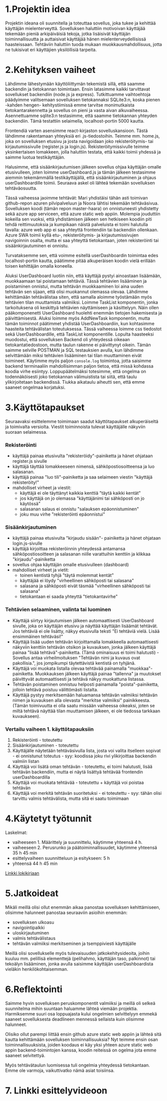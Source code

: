 # 1.Projektin idea

Projektin ideana oli suunnitella ja toteuttaa sovellus, joka tukee ja kehittää käyttäjän mielenterveyttä. Sovelluksen haluttiin motivoivan käyttäjää tekemään pieniä arkipäiväisiä tekoja, jotka lisäisivät käyttäjän toiminnallisuutta ja auttaisivat käyttäjää hänen mielenterveydellisissä haasteissaan. Tehtäviin haluttiin tuoda mukaan muokkausmahdollisuus, jotta ne tukisivat eri käyttäjien yksilöllisiä tarpeita. 

# 2.Kehityksen vaiheet

Lähdimme lähestymään käyttöliittymän tekemistä sillä, että saamme backendin ja tietokannan toimintaan. Ensin latasimme kaikki tarvittavat sovellukset backendiin (node.js ja express). Tutkittuamme vaihtoehtoja päädyimme valitsemaan sovelluksen tietokannaksi SQLite3:n, koska pienen -kahden hengen- kehitystiimissä emme tarvitse monimutkaista tietokantarakennetta ja sovellus on pieni ja vasta aivan alkuvaiheessa. Asennettuamme sqlite3:n testasimme, että saamme tietokannan yhteyden backendiin. Tämä testattiin selaimella, localhost-portin 5000 kautta. 

Frontendiä varten asensimme react-kirjaston sovelluskansioon. Tästä lähdimme rakentamaan yhteyksiä eri .js-tiedostoihin. Teimme mm. home.js, joka on sovelluksen etusivu ja josta navigoidaan joko rekisteröitymis- tai kirjautumissivulle (register.js ja login.js). Rekisteröitymissivulle teimme yksinkertaisen lomakkeen, jolla haluttiin testata, että kaikki toimii yhdessä ja saimme luotua testikäyttäjän. 

Halusimme, että sisäänkirjautumisen jälkeen sovellus ohjaa käyttäjän omalle etusivulleen, joten loimme userDashboard.js ja tämän jälkeen testasimme aiemmin tekemämmällä testikäyttäjällä, että sisäänkirjautuminen ja ohjaus userDashboardille toimii. 
Seuraava askel oli lähteä tekemään sovelluksen tehtäväosuutta. 

Tässä vaiheessa jaoimme tehtävät: Mari yhdistäisi tähän asti toimivan github-repon azuren pilvipalveluun ja Noora lähtisi tekemään tehtäväsivua. Sovelluksen koodi (tämän repon master-haara) on onnistuneesti yhdistetty sekä azure app serviceen, että azure static web appiin. Molempia jouduttiin kokeilla sen vuoksi, että yhdistämisen jälkeen sen hetkiseen koodiin piti tehdä reittimuutoksia ja kumpikaan näistä palveluista ei toimi halutulla tavalla: azure web app ei saa yhteyttä frontendiin tai backendiin ollenkaan. Azure SWA toimii kyllä etu-, rekisteröitymis- ja kirjautumissivujen navigoinnin osalta, mutta ei saa yhteyttä tietokantaan, joten rekisteröinti tai sisäänkirjautuminen ei onnistu. 

Turvataksemme sen, että voimme esitellä userDashboardin toimintaa edes localhost-portin kautta, päätimme pitää alkuperäisen koodin vielä erillään toisen kehittäjän omalla koneella. 

Aluksi UserDashboard luotiin niin, että käyttäjä pystyi ainoastaan lisäämään, muokkaamaan tai poistamaan tehtäviä. Tässä tehtävien lisääminen ja poistaminen onnistui, mutta tehtävän muokkaaminen loi aina uuden tehtävän sen sijaan, että olisi muokannut olemassa olevaa. Lähdimme kehittämään tehtävälistaa siten, että samalla aloimme työstämään myös tehtävien tilan muuttamista valmiiksi. Loimme TaskList komponentin, jonka tarkoituksena oli keskittyä tehtävien näyttämiseen ja käsittelyyn. Näin ollen pääkomponenetti UserDashboard huolehti enemmän tietojen hakemisesta ja päivittämisestä. Aluksi loimme myös AddNewTask komponentin, mutta tämän toiminnot päätimmet yhdistää UserDashboardiin, kun kohtasimme haasteita tehtävälistan toteutuksessa. Tässä vaiheessa loimme css tiedostot sekä UserDashboardille, että TaskList komponentille. Lopulta haasteeksi muodostui, että sovelluksen Backend oli yhteydessä oikeaan tietokantatiedostoon, mutta taulun rakenne ei päivittynyt oikein. Tämän saimme selville POSTMAN ja SQL testauksien avulla, kun lähdimme selvittämään miksi tehtävien lisääminen tai tilan muuttaminen eivät toimineet. Käytimme myös paljon ```console.log``` toimintoa, jotta saisimme backend terminaaliin mahdollisimman paljon tietoa, että missä kohdassa koodia virhe esiintyy. Loppupäätelmäksi totesimme, että ongelma on todennäköisesti joko tietokannan välimuistista tai siitä, että taulu ylikirjoitetaan backendissä. Tiukka aikataulu aiheutti sen, että emme saaneet ongelmaa korjatuksi.



# 3.Käyttötapaukset

Seuraavaksi esittelemme toimimaan saadut käyttötapaukset alkuperäiseltä ja toimivalta versiolta. Viestit toiminnoista tulevat käyttäjälle näkyviin suoraan selaimessa.  

### Rekisteröinti
- käyttäjä painaa etusivulta "rekisteröidy"-painiketta ja hänet ohjataan register.js sivulle
- käyttäjä täyttää lomakkeeseen nimensä, sähköpostiosoitteensa ja luo salasanan.
- käyttäjä painaa "luo tili"-painiketta ja saa selaimeen viestin "käyttäjä rekisteröity!"
- mahdolliset virheet ja viestit:
    - käyttäjä ei ole täyttänyt kaikkia kenttiä "täytä kaikki kentät"
    - jos käyttäjä on jo olemassa "käyttäjänimi tai sähköposti on jo käytössä"
    - salasanan salaus ei onnistu "salauksen epäonnistuminen"
    - joku muu virhe "rekisteröinti epäonnistui"
 
### Sisäänkirjautuminen
- käyttäjä painaa etusivulta "kirjaudu sisään"- painiketta ja hänet ohjataan login.js-sivulle
- käyttäjä kirjoittaa rekisteröinnin yhteydessä antamansa sähköpostiosoitteen ja salasanan niille varattuihin kenttiin ja klikkaa "kirjaudu"-painiketta
- sovellus ohjaa käyttäjän omalle etusivulleen (dashboard)
- mahdolliset virheet ja vietit:
    - toinen kentistä tyhjä "täytä molemmat kentät"
    - käyttäjää ei löydy "virheellinen sähköposti tai salasana"
    - salasana ja sähköposti eivät täsmää "virheellinen sähköposti tai salasana"
    - tietokantaan ei saada yhteyttä "tietokantavirhe"
 
### Tehtävien selaaminen, valinta tai luominen
- Käyttäjä siirtyy kirjautumisen jälkeen automaattisesti UserDashboard sivulle, joka on käyttäjän etusivu ja näyttää käyttäjän lisäämät tehtävät. Jos tehtäviä ei ole lisätty, näkyy etusivulla teksti "Ei tehtäviä vielä. Lisää ensimmäinen tehtäväsi!"
- Käyttäjä lisää uuden tehtävän kirjoittamalla lomakkeella automaattisesti näkyviin kenttiin tehtävän otsikon ja kuvauksen, jonka jälkeen käyttäjä painaa "lisää tehtävä"-painiketta. (Tämä ominaisuus ei toimi halutusti)
      - Sovellus antaa virheilmoituksen "Tehtävän nimi ja kuvaus ovat pakollisia.", jos jompikumpi täytettävistä kentistä on tyhjänä.
- Käyttäjä voi muokata listalla olevaa tehtävää painamalla "muokkaa"- painiketta. Muokkauksen jälkeen käyttäjä painaa "tallenna" ja muutokset päivittyvät automaattisesti ja tehtävä näkyy muokattuna listassa.
- Tehtävän poistaminen onnistuu helposti painamalla "poista"-painiketta, jolloin tehtävä poistuu välittömästi listalta.
- Käyttäjä pystyy merkitsemään haluamansa tehtävän valmiiksi tehtävän nimen ja kuvauksen alla olevasta "merkitse valmiiksi" painikkeesta. (Tämän toimivuutta ei olla saatu missään vaiheessa oikeaksi, joten se miltä tehtävä näyttää tilan muuttamisen jälkeen, ei ole tiedossa tarkkaan kuvaukseen). 


### Vertailu vaiheen 1. käyttötapauksiin
 1. Rekisteröinti - toteutettu
 2. Sisäänkirjautuminen - toteutettu
 3. Käyttäjälle näytetään tehtäväsivulla lista, josta voi valita itselleen sopivat - ei onnistunut toteutus - syy: koodissa joku rivi ylikirjoittaa backendin valmiin listan
 4. Käyttäjä voi lisätä oman tehtävän - toteutettu, ei toimi halutusti, lisää tehtävän backendiin, mutta ei näytä lisättyä tehtävää frontendin userDashboardilla
 5. Käyttäjä voi muokata tehtävää - toteutettu  + käyttäjä voi poistaa tehtävän
 6. Käyttäjä voi merkitä tehtävän suoritetuksi - ei toteutettu - syy: tähän olisi tarvittu valmis tehtävälista, mutta sitä ei saatu toimimaan

# 4.Käytetyt työtunnit

Laskelmat: 
- vaiheeseen 1. Määrittely ja suunnittelu, käytimme yhteensä 4 h.
- vaiheeseen 2. Perusrunko ja päätoiminnallisuudet, käytimme yhteensä 35 h 45 min
- esittelyvaiheen suunnitteluun ja esitykseen: 5 h
- yhteensä 44 h 45 min

[Linkki lokikirjaan](https://github.com/TaipaleMari/Web-kehitys-Projekti/blob/main/Dokumentaatio%20/Lokikirja.md)

# 5.Jatkoideat

Mikäli meillä olisi ollut enemmän aikaa panostaa sovelluksen kehittämiseen, olisimme halunneet panostaa seuraaviin asioihin enemmän:
- sovelluksen ulkoasu
- navigointipalkki
- uloskirjautuminen
- valmis tehtävälistaus
- tehtävän valmiiksi merkitseminen ja tsemppiviesti käyttäjälle

Meillä olisi sovellukselle myös tulevaisuuden jatkokehitysideoita, joihin kuuluu mm. pelillisä elementtejä (pelihahmo, käyttäjän taso, palkinnot) tai tekoälyn lisääminen, jonka avulla saisimme käyttäjän userDashboardista vieläkin henkilökohtaisemman.  

# 6.Reflektointi

Saimme hyvin sovelluksen peruskomponentit valmiiksi ja meillä oli selkeä suunnitelma mihin suuntaan haluamme lähteä viemään projektia. Harmiksemme suuri osa loppuajasta kului ongelmien selvittelyyn emmekä saaneet sovelluksesta deadlineen mennessä sellaista kuin olisimme halunneet. 

Olisiko ollut parempi liittää ensin github azure static web appiin ja lähteä sitä kautta kehittämään sovelluksen toiminnallisuuksia? Nyt teimme ensin osan toiminnallisuuksista, joiden koodaus ei käy yksi yhteen azure static web appin backend-toimintojen kanssa, koodin reiteissä on ogelma jota emme saaneet selvitettyä. 

Myös tehtävätaulun luomisessa tuli ongelmia yhteydessä tietokantaan. Emme ole varmoja, vaikuttivatko nämä asiat toisiinsa. 

# 7. Linkki esittelyvideoon


